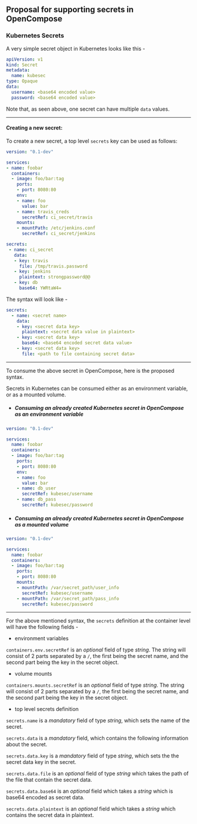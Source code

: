 ## Proposal for supporting secrets in OpenCompose

### Kubernetes Secrets

A very simple secret object in Kubernetes looks like this -

```yaml
apiVersion: v1
kind: Secret
metadata:
  name: kubesec
type: Opaque
data:
  username: <base64 encoded value>
  password: <base64 encoded value>
```

Note that, as seen above, one secret can have multiple `data` values.

---

#### Creating a new secret:

To create a new secret, a top level `secrets` key can be used as follows:

 ```yaml
version: "0.1-dev"

services:
 - name: foobar
   containers:
   - image: foo/bar:tag
     ports:
     - port: 8080:80
     env:
     - name: foo
       value: bar
     - name: travis_creds
       secretRef: ci_secret/travis
     mounts:
     - mountPath: /etc/jenkins.conf
       secretRef: ci_secret/jenkins

secrets:
  - name: ci_secret
    data:
    - key: travis
      file: /tmp/travis.password
    - key: jenkins
      plaintext: strongpassword@@
    - key: db
      base64: YWRtaW4=
```

The syntax will look like -

```yaml
secrets:
  - name: <secret name>
    data:
    - key: <secret data key>
      plaintext: <secret data value in plaintext>
    - key: <secret data key>
      base64: <base64 encoded secret data value>
    - key: <secret data key>
      file: <path to file containing secret data>
```
---

To consume the above secret in OpenCompose, here is the proposed syntax.

Secrets in Kubernetes can be consumed either as an environment variable, or as a mounted volume.
 
- ##### Consuming an already created Kubernetes secret in OpenCompose as an environment variable
 
 ```yaml
version: "0.1-dev"

services:
   name: foobar
   containers:
   - image: foo/bar:tag
     ports:
     - port: 8080:80
     env:
     - name: foo
       value: bar
     - name: db_user
       secretRef: kubesec/username
     - name: db_pass
       secretRef: kubesec/password
```

- ##### Consuming an already created Kubernetes secret in OpenCompose as a mounted volume
 
 ```yaml
version: "0.1-dev"

services:
   name: foobar
   containers:
   - image: foo/bar:tag
     ports:
     - port: 8080:80
     mounts:
     - mountPath: /var/secret_path/user_info
       secretRef: kubesec/username
     - mountPath: /var/secret_path/pass_info
       secretRef: kubesec/password
```

---

For the above mentioned syntax, the `secrets` definition at the container level will have the following fields -

- environment variables

`containers.env.secretRef` is an _optional_ field of type _string_. The string will consist of 2 parts separated by a `/`, the first being the secret name, and the second part being the key in the secret object.

- volume mounts

`containers.mounts.secretRef` is an _optional_ field of type _string_. The string will consist of 2 parts separated by a `/`, the first being the secret name, and the second part being the key in the secret object.

- top level secrets definition

`secrets.name` is a _mandatory_ field of type _string_, which sets the name of the secret.

`secrets.data` is a _mandatory_ field, which contains the following information about the secret.

`secrets.data.key` is a _mandatory_ field of type _string_, which sets the the secret data key in the secret.

`secrets.data.file` is an _optional_ field of type _string_ which takes the path of the file that contain the secret data.

`secrets.data.base64` is an _optional_ field which takes a _string_ which is base64 encoded as secret data.

`secrets.data.plaintext` is an _optional_ field which takes a _string_ which contains the secret data in plaintext.